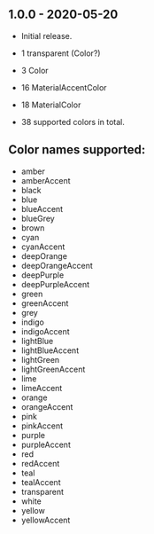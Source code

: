 ## 1.0.0 - 2020-05-20

* Initial release.

* 1 transparent (Color?)
* 3 Color 
* 16 MaterialAccentColor
* 18 MaterialColor
* 38 supported colors in total.

## Color names supported:

* amber
* amberAccent
* black
* blue
* blueAccent
* blueGrey
* brown
* cyan
* cyanAccent
* deepOrange
* deepOrangeAccent
* deepPurple
* deepPurpleAccent
* green
* greenAccent
* grey
* indigo
* indigoAccent
* lightBlue
* lightBlueAccent
* lightGreen
* lightGreenAccent
* lime
* limeAccent
* orange
* orangeAccent
* pink
* pinkAccent
* purple
* purpleAccent
* red
* redAccent
* teal
* tealAccent
* transparent
* white
* yellow
* yellowAccent